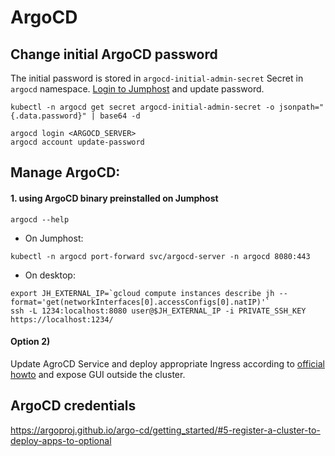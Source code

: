 # ArgoCD

## Change initial ArgoCD password
The initial password is stored in `argocd-initial-admin-secret` Secret in `argocd` namespace. [Login to Jumphost](jh.md) and update password.
```
kubectl -n argocd get secret argocd-initial-admin-secret -o jsonpath="{.data.password}" | base64 -d

argocd login <ARGOCD_SERVER>
argocd account update-password
```

## Manage ArgoCD:
#### 1. using ArgoCD binary preinstalled on Jumphost
```
argocd --help
```



- On Jumphost:
```
kubectl -n argocd port-forward svc/argocd-server -n argocd 8080:443
```

- On desktop:
```
export JH_EXTERNAL_IP=`gcloud compute instances describe jh --format='get(networkInterfaces[0].accessConfigs[0].natIP)'`
ssh -L 1234:localhost:8080 user@$JH_EXTERNAL_IP -i PRIVATE_SSH_KEY
https://localhost:1234/
```

#### Option 2)
Update AgroCD Service and deploy appropriate Ingress according to [official howto](https://argoproj.github.io/argo-cd/getting_started/#3-access-the-argo-cd-api-server) and expose GUI outside the cluster.

## ArgoCD credentials


https://argoproj.github.io/argo-cd/getting_started/#5-register-a-cluster-to-deploy-apps-to-optional

